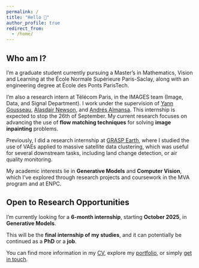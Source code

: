 ```yaml
---
permalink: /
title: "Hello 👋"
author_profile: true
redirect_from: 
  - /home/
---
```


## Who am I?

I’m a graduate student currently pursuing a Master’s in Mathematics, Vision and Learning at the École Normale Supérieure Paris-Saclay, along with an engineering degree at École des Ponts ParisTech.

I’m also a research intern at Télécom Paris, in the IMAGES team (Image, Data, and Signal Department). I work under the supervision of [Yann Gousseau](https://perso.telecom-paristech.fr/gousseau/), [Alasdair Newson](https://sites.google.com/site/alasdairnewson/home?authuser=0), and [Andrés Almansa](https://helios2.mi.parisdescartes.fr/~aalmansa/HomePage/). This internship is expected to stop the 26th of September.
My current research focuses on advancing the use of **flow matching techniques** for solving **image inpainting** problems.

Previously, I did a research internship at [GRASP Earth](https://www.grasp-earth.com), where I studied the use of VAEs applied to massive satellite data clustering, which was useful for several downstream tasks, including land change detection, or air quality monitoring.

My academic interests lie in **Generative Models** and **Computer Vision**, which I’ve explored through research projects and coursework in the MVA program and at ENPC.

## Open to Research Opportunities

I’m currently looking for a **6-month internship**, starting **October 2025**, in **Generative Models**.

This will be the **final internship of my studies**, and it can potentially be continued as a **PhD** or a **job**.

You can find more information in my [CV](/cv), explore my [portfolio](/portfolio), or simply [get in touch](mailto:mathis.wauquiez@gmail.com).

